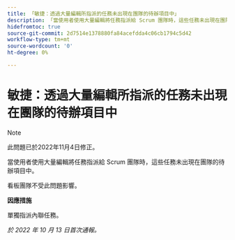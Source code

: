 ```yaml
---
title: 「敏捷：透過大量編輯所指派的任務未出現在團隊的待辦項目中」
description: 「當使用者使用大量編輯將任務指派給 Scrum 團隊時，這些任務未出現在團隊的待辦項目中。」
hidefromtoc: true
source-git-commit: 2d7514e1378880fa84acefdda4c06cb1794c5d42
workflow-type: tm+mt
source-wordcount: '0'
ht-degree: 0%

---
```



# 敏捷：透過大量編輯所指派的任務未出現在團隊的待辦項目中

>[!NOTE]
>
>此問題已於2022年11月4日修正。

當使用者使用大量編輯將任務指派給 Scrum 團隊時，這些任務未出現在團隊的待辦項目中。

看板團隊不受此問題影響。

**因應措施**

單獨指派內聯任務。

_於 2022 年 10 月 13 日首次通報。_

